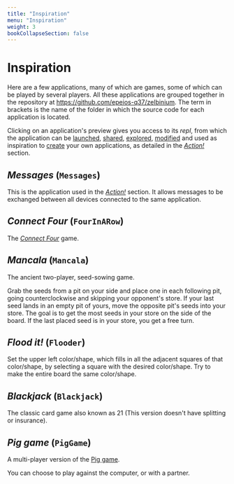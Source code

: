 ```yaml
---
title: "Inspiration"
menu: "Inspiration"
weight: 3
bookCollapseSection: false
---
```


# Inspiration

Here are a few applications, many of which are games, some of which can be played by several players.  All these applications are grouped together in the repository at <https://github.com/epeios-q37/zelbinium>. The term in brackets is the name of the folder in which the source code for each application is located.

Clicking on an application's preview gives you access to its *repl*, from which the application can be [launched](../action/launch), [shared](../action/share), [explored](../action/explore), [modified](../action/modify) and used as inspiration to [create](../action/create) your own applications, as detailed in the [*Action!*](../action/) section.


## *Messages* (`Messages`)

This is the application used in the [*Action!*](../action/) section. It allows messages to be exchanged between all devices connected to the same application.

<div data-demo="Messages"></div>

## *Connect Four* (`FourInARow`)

The [*Connect Four*](https://en.wikipedia.org/wiki/Connect_Four) game.

<div data-demo="FourInARow"></div>

## *Mancala* (`Mancala`)

The ancient two-player, seed-sowing game.

Grab the seeds from a pit on your side and place one in each following pit, going counterclockwise and skipping your opponent's store. If your last seed lands in an empty pit of yours, move the opposite pit's seeds into your store. The goal is to get the most seeds in your store on the side of the board. If the last placed seed is in your store, you get a free turn.

<div data-demo="Mancala"></div>

## *Flood it!* (`Flooder`)

Set the upper left color/shape, which fills in all the adjacent squares of that color/shape, by selecting a square with the desired color/shape. Try to make the entire board the same color/shape.

<div data-demo="Flooder"></div>

## *Blackjack* (`Blackjack`)

The classic card game also known as 21 (This version doesn't have splitting or insurance).

<div data-demo="Blackjack"></div>

## *Pig game* (`PigGame`)

A multi-player version of the [Pig game](https://en.wikipedia.org/wiki/Pig_(dice_game)#Gameplay).

You can choose to play against the computer, or with a partner.

<div data-demo="PigGame"></div>


<script>
    function demoLink(element) {
        const demo = element.getAttribute("data-demo");
        element.innerHTML = '\
<center>\
    <a target="_blank" href="https://replit.com/@Zelbinium/' + demo + '">\
        <img src="./' + demo +  '.png"/>\
    </a>\
</center>';
    }

    const demos = document.getElementsByTagName("div");

    for ( const demo of demos ) {
        if ( demo.hasAttribute("data-demo") )
            demoLink(demo);
    }
</script>
